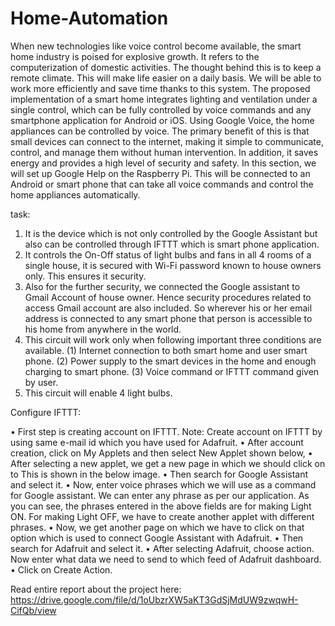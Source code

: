 # Home-Automation


When new technologies like voice control become available, the smart home industry is poised for explosive growth. It refers to the computerization of domestic activities. The thought behind this is to keep a remote climate. This will make life easier on a daily basis. We will be able to work more efficiently and save time thanks to this system. The proposed implementation of a smart home integrates lighting and ventilation under a single control, which can be fully controlled by voice commands and any smartphone application for Android or iOS. Using Google Voice, the home appliances can be controlled by voice. The primary benefit of this is that small devices can connect to the internet, making it simple to communicate, control, and manage them without human intervention.
In addition, it saves energy and provides a high level of security and safety. In this section, we will set up Google Help on the Raspberry Pi. This will be connected to an Android or smart phone that can take all voice commands and control the home appliances automatically.

task:
1. It is the device which is not only controlled by the Google Assistant but also can be controlled through IFTTT which is smart phone application.
2. It controls the On-Off status of light bulbs and fans in all 4 rooms of a single house, it is secured with Wi-Fi password known to house owners only.      This ensures it security.
3. Also for the further security, we connected the Google assistant to Gmail Account of house owner. Hence security procedures related to access Gmail        account are also included. So wherever his or her email address is connected to any smart phone that person is accessible to his home from anywhere in      the world.
4. This circuit will work only when following important three conditions are available.
   (1) Internet connection to both smart home and user smart phone.
   (2) Power supply to the smart devices in the home and enough charging to smart phone.
   (3) Voice command or IFTTT command given by user.
5. This circuit will enable 4 light bulbs.

Configure IFTTT:

• First step is creating account on IFTTT.
Note: Create account on IFTTT by using same e-mail id which you have used for Adafruit.
• After account creation, click on My Applets and then select New Applet shown below,
• After selecting a new applet, we get a new page in which we should click on to This is shown in the
below image.
• Then search for Google Assistant and select it.
• Now, enter voice phrases which we will use as a command for Google assistant.
We can enter any phrase as per our application. As you can see, the phrases entered in the above fields are
for making Light ON. For making Light OFF, we have to create another applet with different phrases.
• Now, we get another page on which we have to click on that option which is used to connect Google
Assistant with Adafruit.
• Then search for Adafruit and select it.
• After selecting Adafruit, choose action. Now enter what data we need to send to which feed of Adafruit
dashboard.
• Click on Create Action.

Read entire report about the project here: https://drive.google.com/file/d/1oUbzrXW5aKT3GdSjMdUW9zwqwH-CifQb/view
